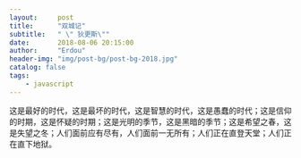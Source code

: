 ```yaml
---
layout:     post
title:      "双城记"
subtitle:   " \" 狄更斯\""
date:       2018-08-06 20:15:00
author:     "Erdou"
header-img: "img/post-bg/post-bg-2018.jpg"
catalog: false
tags:
    - javascript
---
```

这是最好的时代，这是最坏的时代，这是智慧的时代，这是愚蠢的时代；这是信仰的时期，这是怀疑的时期；这是光明的季节，这是黑暗的季节；这是希望之春，这是失望之冬；人们面前应有尽有，人们面前一无所有；人们正在直登天堂；人们正在直下地狱。